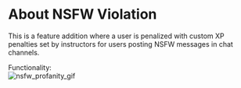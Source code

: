 # About NSFW Violation

This is a feature addition where a user is penalized with custom XP penalties set by instructors for users posting NSFW messages in chat channels. 

Functionality: <br>
![nsfw_profanity_gif](https://github.com/psvkaushik/CSC-510-Project3-TeachersPetBotv2.0/assets/144864099/a6c41daf-1098-4098-8d69-dbcf125a42c7)
